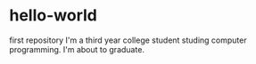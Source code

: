 # hello-world
first repository
I'm a third year college student studing computer programming. I'm about to graduate.

